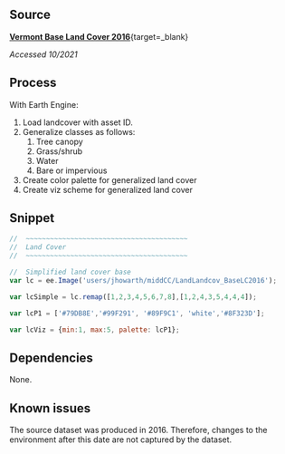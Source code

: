 ## Source  

[**Vermont Base Land Cover 2016**](https://geodata.vermont.gov/pages/land-cover){target=_blank}

_Accessed 10/2021_  

## Process  

With Earth Engine:  

1. Load landcover with asset ID.  
2. Generalize classes as follows:  
    1. Tree canopy
    2. Grass/shrub  
    3. Water  
    4. Bare or impervious   
3. Create color palette for generalized land cover   
4. Create viz scheme for generalized land cover    

## Snippet

```js
//  ~~~~~~~~~~~~~~~~~~~~~~~~~~~~~~~~~~~~~~~~
//  Land Cover
//  ~~~~~~~~~~~~~~~~~~~~~~~~~~~~~~~~~~~~~~~~

//  Simplified land cover base
var lc = ee.Image('users/jhowarth/middCC/LandLandcov_BaseLC2016');

var lcSimple = lc.remap([1,2,3,4,5,6,7,8],[1,2,4,3,5,4,4,4]);

var lcP1 = ['#79DB8E','#99F291', '#89F9C1', 'white','#8F323D'];

var lcViz = {min:1, max:5, palette: lcP1};

```

## Dependencies  

None.

## Known issues  

The source dataset was produced in 2016. Therefore, changes to the environment after this date are not captured by the dataset.  
